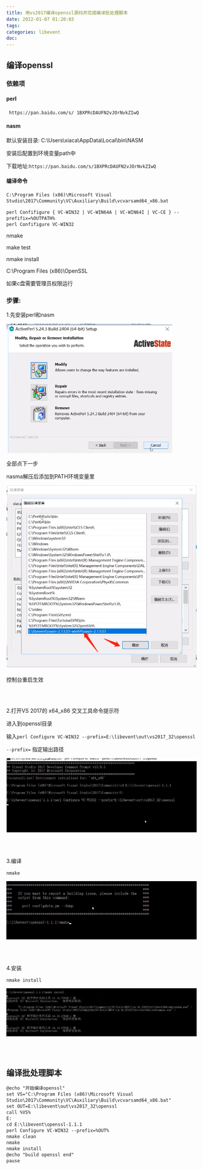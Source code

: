 ```yaml
---
title: 用vs2017编译openssl源码并完成编译批处理脚本
date: 2022-01-07 01:20:03
tags:
categories: libevent
doc:
---
```


## 编译openssl 

### 依赖项 

#### perl

`  https://pan.baidu.com/s/ 1BXPRcDAUFN2vJOrNvkZIwQ `

#### nasm 

默认安装目录: C:\Users\xiaca\AppData\Local\bin\NASM 

安装后配置到环境变量path中 

下载地址:`https://pan.baidu.com/s/1BXPRcDAUFN2vJOrNvkZIwQ `

#### 编译命令 

```
C:\Program Files (x86)\Microsoft Visual Studio\2017\Community\VC\Auxiliary\Build\vcvarsamd64_x86.bat 
```

```
perl Confifigure { VC-WIN32 | VC-WIN64A | VC-WIN64I | VC-CE } --prefifix=%OUTPATH% 
perl Confifigure VC-WIN32 
```

nmake 

make test 

nmake install 

C:\Program Files (x86)\OpenSSL 

如果c盘需要管理员权限运行

### 步骤:

1.先安装perl和nasm

![image-20220107012532294](/images/javawz/image-20220107012532294.png)

全部点下一步



nasma解压后添加到PATH环境变量里

![image-20220107012731695](/images/javawz/image-20220107012731695.png)

控制台重启生效

<br /><br />

2.打开VS 2017的 x64_x86 交叉工具命令提示符

进入到openssl目录

输入`perl Configure VC-WIN32 --prefix=E:\libevent\out\vs2017_32\openssl`

`--prefix=` 指定输出路径

![image-20220107013355347](/images/javawz/image-20220107013355347.png)

<br /><br />

3.编译

```
nmake
```

![image-20220107013514294](/images/javawz/image-20220107013514294.png)

<br /><br />

4.安装

```
nmake install
```

![image-20220107013657853](/images/javawz/image-20220107013657853.png)

<br /><br />

## 编译批处理脚本

```
@echo "开始编译openssl"
set VS="C:\Program Files (x86)\Microsoft Visual Studio\2017\Community\VC\Auxiliary\Build\vcvarsamd64_x86.bat"
set OUT=E:\libevent\out\vs2017_32\openssl
call %VS%
E:
cd E:\libevent\openssl-1.1.1
perl Configure VC-WIN32 --prefix=%OUT%
nmake clean
nmake
nmake install
@echo "build openssl end"
pause

```


